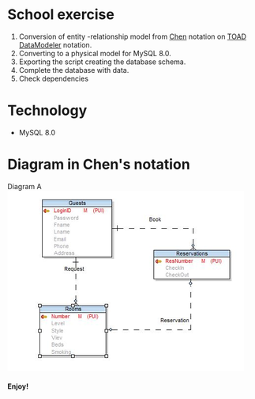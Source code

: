 # School exercise
1) Conversion of entity -relationship model from [Chen](https://en.wikipedia.org/wiki/Entity–relationship_model#/media/File:ER_Diagram_MMORPG.png) notation on [TOAD DataModeler](https://www.toadworld.com) notation.
2) Converting to a physical model for MySQL 8.0.
3) Exporting the script creating the database schema.
4) Complete the database with data.
5) Check dependencies

# Technology

  - MySQL 8.0

# Diagram in Chen's notation
Diagram A
![Chen's diagram](/diagram_a/Capture.jpg)

#### Enjoy!
